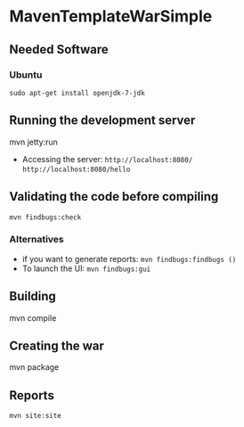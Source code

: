 # MavenTemplateWarSimple

## Needed Software

### Ubuntu

`sudo apt-get install openjdk-7-jdk`

## Running the development server

mvn jetty:run

 - Accessing the server: 
    `http://localhost:8080/`
    `http://localhost:8080/hello`

## Validating the code before compiling

`mvn findbugs:check`

### Alternatives

 - if you want to generate reports: `mvn findbugs:findbugs ()`
 - To launch the UI: `mvn findbugs:gui`

## Building

mvn compile

## Creating the war

mvn package

## Reports

`mvn site:site`


